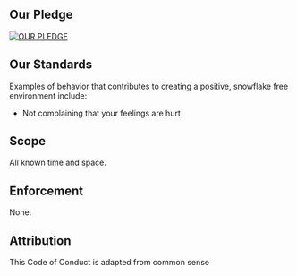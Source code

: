 ## Our Pledge

[![OUR PLEDGE](https://img.youtube.com/vi/52dfJnLkEd4/0.jpg)](https://www.youtube.com/watch?v=52dfJnLkEd4 "OUR PLEDGE")

## Our Standards

Examples of behavior that contributes to creating a positive, snowflake free environment
include:

* Not complaining that your feelings are hurt

## Scope

All known time and space.

## Enforcement

None.

## Attribution

This Code of Conduct is adapted from common sense
